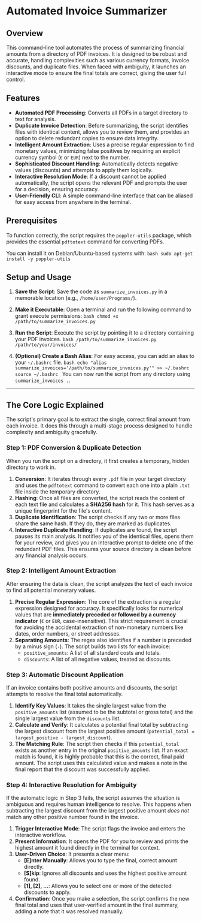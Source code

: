 # Automated Invoice Summarizer

## Overview

This command-line tool automates the process of summarizing financial amounts from a directory of PDF invoices. It is designed to be robust and accurate, handling complexities such as various currency formats, invoice discounts, and duplicate files. When faced with ambiguity, it launches an interactive mode to ensure the final totals are correct, giving the user full control.

## Features

-   **Automated PDF Processing**: Converts all PDFs in a target directory to text for analysis.
-   **Duplicate Invoice Detection**: Before summarizing, the script identifies files with identical content, allows you to review them, and provides an option to delete redundant copies to ensure data integrity.
-   **Intelligent Amount Extraction**: Uses a precise regular expression to find monetary values, minimizing false positives by requiring an explicit currency symbol (`€` or `EUR`) next to the number.
-   **Sophisticated Discount Handling**: Automatically detects negative values (discounts) and attempts to apply them logically.
-   **Interactive Resolution Mode**: If a discount cannot be applied automatically, the script opens the relevant PDF and prompts the user for a decision, ensuring accuracy.
-   **User-Friendly CLI**: A simple command-line interface that can be aliased for easy access from anywhere in the terminal.

## Prerequisites

To function correctly, the script requires the `poppler-utils` package, which provides the essential `pdftotext` command for converting PDFs.

You can install it on Debian/Ubuntu-based systems with:
`bash
sudo apt-get install -y poppler-utils
`

## Setup and Usage

1.  **Save the Script**: Save the code as `summarize_invoices.py` in a memorable location (e.g., `/home/user/Programs/`).

2.  **Make it Executable**: Open a terminal and run the following command to grant execute permissions:
    `bash
    chmod +x /path/to/summarize_invoices.py
    `

3.  **Run the Script**: Execute the script by pointing it to a directory containing your PDF invoices.
    `bash
    /path/to/summarize_invoices.py /path/to/your/invoices/
    `

4.  **(Optional) Create a Bash Alias**: For easy access, you can add an alias to your `~/.bashrc` file.
    `bash
    echo "alias summarize_invoices='/path/to/summarize_invoices.py'" >> ~/.bashrc
    source ~/.bashrc
    `
    You can now run the script from any directory using `summarize_invoices .`.

---

## The Core Logic Explained

The script's primary goal is to extract the single, correct final amount from each invoice. It does this through a multi-stage process designed to handle complexity and ambiguity gracefully.

### Step 1: PDF Conversion & Duplicate Detection

When you run the script on a directory, it first creates a temporary, hidden directory to work in.

1.  **Conversion**: It iterates through every `.pdf` file in your target directory and uses the `pdftotext` command to convert each one into a plain `.txt` file inside the temporary directory.
2.  **Hashing**: Once all files are converted, the script reads the content of each text file and calculates a **SHA256 hash** for it. This hash serves as a unique fingerprint for the file's content.
3.  **Duplicate Identification**: The script checks if any two or more files share the same hash. If they do, they are marked as duplicates.
4.  **Interactive Duplicate Handling**: If duplicates are found, the script pauses its main analysis. It notifies you of the identical files, opens them for your review, and gives you an interactive prompt to delete one of the redundant PDF files. This ensures your source directory is clean before any financial analysis occurs.

### Step 2: Intelligent Amount Extraction

After ensuring the data is clean, the script analyzes the text of each invoice to find all potential monetary values.

1.  **Precise Regular Expression**: The core of the extraction is a regular expression designed for accuracy. It specifically looks for numerical values that are **immediately preceded or followed by a currency indicator** (`€` or `EUR`, case-insensitive). This strict requirement is crucial for avoiding the accidental extraction of non-monetary numbers like dates, order numbers, or street addresses.
2.  **Separating Amounts**: The regex also identifies if a number is preceded by a minus sign (`-`). The script builds two lists for each invoice:
    *   `positive_amounts`: A list of all standard costs and totals.
    *   `discounts`: A list of all negative values, treated as discounts.

### Step 3: Automatic Discount Application

If an invoice contains both positive amounts and discounts, the script attempts to resolve the final total automatically.

1.  **Identify Key Values**: It takes the single largest value from the `positive_amounts` list (assumed to be the subtotal or gross total) and the single largest value from the `discounts` list.
2.  **Calculate and Verify**: It calculates a potential final total by subtracting the largest discount from the largest positive amount (`potential_total = largest_positive - largest_discount`).
3.  **The Matching Rule**: The script then checks if this `potential_total` exists as another entry in the original `positive_amounts` list. If an exact match is found, it is highly probable that this is the correct, final paid amount. The script uses this calculated value and makes a note in the final report that the discount was successfully applied.

### Step 4: Interactive Resolution for Ambiguity

If the automatic logic in Step 3 fails, the script assumes the situation is ambiguous and requires human intelligence to resolve. This happens when subtracting the largest discount from the largest positive amount *does not* match any other positive number found in the invoice.

1.  **Trigger Interactive Mode**: The script flags the invoice and enters the interactive workflow.
2.  **Present Information**: It opens the PDF for you to review and prints the highest amount it found directly in the terminal for context.
3.  **User-Driven Choice**: It presents a clear menu:
    *   **[E]nter Manually**: Allows you to type the final, correct amount directly.
    *   **[S]kip**: Ignores all discounts and uses the highest positive amount found.
    *   **[1], [2], ...**: Allows you to select one or more of the detected discounts to apply.
4.  **Confirmation**: Once you make a selection, the script confirms the new final total and uses that user-verified amount in the final summary, adding a note that it was resolved manually. 